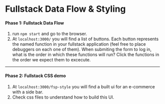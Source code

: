 # Fullstack Data Flow & Styling
#### Phase 1: Fullstack Data Flow
1. run `npm start` and go to the browser.
2. At `localhost:3000/` you will find a list of buttons. Each button represents the named function in your fullstack application (feel free to place debuggers on each one of them). When submiting the form to log in, what is the order in which these functions will run? Click the functions in the order we expect them to excecute. 
---

#### Phase 2: Fullstack CSS demo
1. At `localhost:3000/fsp-style` you will find a built ui for an e-commerce with a side bar. 
2. Check css files to understand how to build this UI. 

